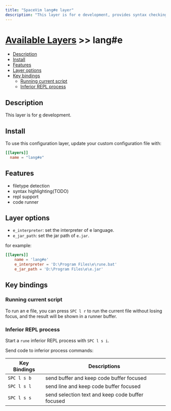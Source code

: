 ```yaml
---
title: "SpaceVim lang#e layer"
description: "This layer is for e development, provides syntax checking, code runner and repl support for e files."
---
```


# [Available Layers](../../) >> lang#e

<!-- vim-markdown-toc GFM -->

- [Description](#description)
- [Install](#install)
- [Features](#features)
- [Layer options](#layer-options)
- [Key bindings](#key-bindings)
  - [Running current script](#running-current-script)
  - [Inferior REPL process](#inferior-repl-process)

<!-- vim-markdown-toc -->

## Description

This layer is for [e](http://erights.org/index.html) development.

## Install

To use this configuration layer, update your custom configuration file with:

```toml
[[layers]]
  name = "lang#e"
```
## Features

- filetype detection
- syntax highlighting(TODO)
- repl support
- code runner

## Layer options

- `e_interpreter`: set the interpreter of e language.
- `e_jar_path`: set the jar path of `e.jar`.

for example:

```toml
[[layers]]
    name = 'lang#e'
    e_interpreter = 'D:\Program Files\e\rune.bat'
    e_jar_path = 'D:\Program Files\e\e.jar'
```

## Key bindings

### Running current script

To run an e file, you can press `SPC l r` to run the current file without losing focus, and the result will be shown in a runner buffer.

### Inferior REPL process

Start a `rune` inferior REPL process with `SPC l s i`.

Send code to inferior process commands:

| Key Bindings | Descriptions                                     |
| ------------ | ------------------------------------------------ |
| `SPC l s b`  | send buffer and keep code buffer focused         |
| `SPC l s l`  | send line and keep code buffer focused           |
| `SPC l s s`  | send selection text and keep code buffer focused |


